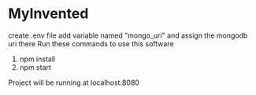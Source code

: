# MyInvented
create .env file add variable named "mongo_uri" and assign the mongodb uri there
Run these commands to use this software 
1. npm install
2. npm start

Project will be running at localhost:8080

